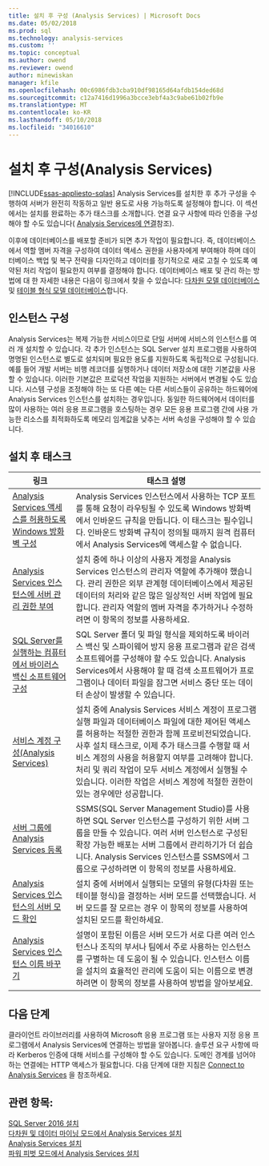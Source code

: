 ```yaml
---
title: 설치 후 구성 (Analysis Services) | Microsoft Docs
ms.date: 05/02/2018
ms.prod: sql
ms.technology: analysis-services
ms.custom: ''
ms.topic: conceptual
ms.author: owend
ms.reviewer: owend
author: minewiskan
manager: kfile
ms.openlocfilehash: 00c6986fdb3cba910df98165d64afdb154ded68d
ms.sourcegitcommit: c12a7416d1996a3bcce3ebf4a3c9abe61b02fb9e
ms.translationtype: MT
ms.contentlocale: ko-KR
ms.lasthandoff: 05/10/2018
ms.locfileid: "34016610"
---
```

# <a name="post-install-configuration-analysis-services"></a>설치 후 구성(Analysis Services)
[!INCLUDE[ssas-appliesto-sqlas](../../includes/ssas-appliesto-sqlas.md)]
  Analysis Services를 설치한 후 추가 구성을 수행하여 서버가 완전히 작동하고 일반 용도로 사용 가능하도록 설정해야 합니다. 이 섹션에서는 설치를 완료하는 추가 태스크를 소개합니다. 연결 요구 사항에 따라 인증을 구성해야 할 수도 있습니다( [Analysis Services에 연결](../../analysis-services/instances/connect-to-analysis-services.md)참조).  
  
 이후에 데이터베이스를 배포할 준비가 되면 추가 작업이 필요합니다. 즉, 데이터베이스에서 역할 멤버 자격을 구성하여 데이터 액세스 권한을 사용자에게 부여해야 하며 데이터베이스 백업 및 복구 전략을 디자인하고 데이터를 정기적으로 새로 고칠 수 있도록 예약된 처리 작업이 필요한지 여부를 결정해야 합니다. 데이터베이스 배포 및 관리 하는 방법에 대 한 자세한 내용은 다음이 링크에서 찾을 수 있습니다: [다차원 모델 데이터베이스 ](../../analysis-services/multidimensional-models/multidimensional-model-databases-ssas.md) 및 [테이블 형식 모델 데이터베이스](../../analysis-services/tabular-models/tabular-model-databases-ssas-tabular.md)합니다.  
  
## <a name="instance-configuration"></a>인스턴스 구성  
 Analysis Services는 복제 가능한 서비스이므로 단일 서버에 서비스의 인스턴스를 여러 개 설치할 수 있습니다. 각 추가 인스턴스는 SQL Server 설치 프로그램을 사용하여 명명된 인스턴스로 별도로 설치되며 필요한 용도를 지원하도록 독립적으로 구성됩니다. 예를 들어 개발 서버는 비행 레코더를 실행하거나 데이터 저장소에 대한 기본값을 사용할 수 있습니다. 이러한 기본값은 프로덕션 작업을 지원하는 서버에서 변경될 수도 있습니다. 시스템 구성을 조정해야 하는 또 다른 예는 다른 서비스들이 공유하는 하드웨어에 Analysis Services 인스턴스를 설치하는 경우입니다. 동일한 하드웨어에서 데이터를 많이 사용하는 여러 응용 프로그램을 호스팅하는 경우 모든 응용 프로그램 간에 사용 가능한 리소스를 최적화하도록 메모리 임계값을 낮추는 서버 속성을 구성해야 할 수 있습니다.  
  
## <a name="post-installation-tasks"></a>설치 후 태스크  
  
|링크|태스크 설명|  
|----------|----------------------|  
|[Analysis Services 액세스를 허용하도록 Windows 방화벽 구성](../../analysis-services/instances/configure-the-windows-firewall-to-allow-analysis-services-access.md)|Analysis Services 인스턴스에서 사용하는 TCP 포트를 통해 요청이 라우팅될 수 있도록 Windows 방화벽에서 인바운드 규칙을 만듭니다. 이 태스크는 필수입니다. 인바운드 방화벽 규칙이 정의될 때까지 원격 컴퓨터에서 Analysis Services에 액세스할 수 없습니다.|  
|[Analysis Services 인스턴스에 서버 관리 권한 부여](../../analysis-services/instances/grant-server-admin-rights-to-an-analysis-services-instance.md)|설치 중에 하나 이상의 사용자 계정을 Analysis Services 인스턴스의 관리자 역할에 추가해야 했습니다. 관리 권한은 외부 관계형 데이터베이스에서 제공된 데이터의 처리와 같은 많은 일상적인 서버 작업에 필요합니다. 관리자 역할의 멤버 자격을 추가하거나 수정하려면 이 항목의 정보를 사용하세요.|
|[SQL Server를 실행하는 컴퓨터에서 바이러스 백신 소프트웨어 구성](https://support.microsoft.com/kb/309422) |SQL Server 폴더 및 파일 형식을 제외하도록 바이러스 백신 및 스파이웨어 방지 응용 프로그램과 같은 검색 소프트웨어를 구성해야 할 수도 있습니다. Analysis Services에서 사용해야 할 때 검색 소프트웨어가 프로그램이나 데이터 파일을 잠그면 서비스 중단 또는 데이터 손상이 발생할 수 있습니다. |
|[서비스 계정 구성&#40;Analysis Services&#41;](../../analysis-services/instances/configure-service-accounts-analysis-services.md)|설치 중에 Analysis Services 서비스 계정이 프로그램 실행 파일과 데이터베이스 파일에 대한 제어된 액세스를 허용하는 적절한 권한과 함께 프로비전되었습니다. 사후 설치 태스크로, 이제 추가 태스크를 수행할 때 서비스 계정의 사용을 허용할지 여부를 고려해야 합니다. 처리 및 쿼리 작업이 모두 서비스 계정에서 실행될 수 있습니다. 이러한 작업은 서비스 계정에 적절한 권한이 있는 경우에만 성공합니다.|  
|[서버 그룹에 Analysis Services 등록](../../analysis-services/instances/register-an-analysis-services-instance-in-a-server-group.md)|SSMS(SQL Server Management Studio)를 사용하면 SQL Server 인스턴스를 구성하기 위한 서버 그룹을 만들 수 있습니다. 여러 서버 인스턴스로 구성된 확장 가능한 배포는 서버 그룹에서 관리하기가 더 쉽습니다. Analysis Services 인스턴스를 SSMS에서 그룹으로 구성하려면 이 항목의 정보를 사용하세요.|  
|[Analysis Services 인스턴스의 서버 모드 확인](../../analysis-services/instances/determine-the-server-mode-of-an-analysis-services-instance.md)|설치 중에 서버에서 실행되는 모델의 유형(다차원 또는 테이블 형식)을 결정하는 서버 모드를 선택했습니다. 서버 모드를 잘 모르는 경우 이 항목의 정보를 사용하여 설치된 모드를 확인하세요.|  
|[Analysis Services 인스턴스 이름 바꾸기](../../analysis-services/instances/rename-an-analysis-services-instance.md)|설명이 포함된 이름은 서버 모드가 서로 다른 여러 인스턴스나 조직의 부서나 팀에서 주로 사용하는 인스턴스를 구별하는 데 도움이 될 수 있습니다. 인스턴스 이름을 설치의 효율적인 관리에 도움이 되는 이름으로 변경하려면 이 항목의 정보를 사용하여 방법을 알아보세요.|  
  
## <a name="next-steps"></a>다음 단계  
 클라이언트 라이브러리를 사용하여 Microsoft 응용 프로그램 또는 사용자 지정 응용 프로그램에서 Analysis Services에 연결하는 방법을 알아봅니다. 솔루션 요구 사항에 따라 Kerberos 인증에 대해 서비스를 구성해야 할 수도 있습니다. 도메인 경계를 넘어야 하는 연결에는 HTTP 액세스가 필요합니다. 다음 단계에 대한 지침은 [Connect to Analysis Services](../../analysis-services/instances/connect-to-analysis-services.md) 을 참조하세요.  
  
## <a name="see-also"></a>관련 항목:  
 [SQL Server 2016 설치](../../database-engine/install-windows/installation-for-sql-server-2016.md)   
 [다차원 및 데이터 마이닝 모드에서 Analysis Services 설치](http://msdn.microsoft.com/library/8a1f33e8-2bd6-4fb8-bd46-c86f2a067f60)   
 [Analysis Services 설치](../../analysis-services/instances/install-windows/install-analysis-services.md)   
 [파워 피벗 모드에서 Analysis Services 설치](../../analysis-services/instances/install-windows/install-analysis-services-in-power-pivot-mode.md)  
  
  
